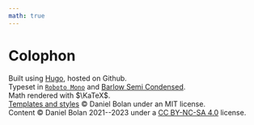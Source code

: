 ```yaml
---
math: true
---
```


# Colophon

Built using [Hugo](https://gohugo.io), hosted on Github.\
Typeset in [`Roboto Mono`](https://fonts.google.com/specimen/Roboto+Mono) and [Barlow Semi Condensed](https://fonts.google.com/specimen/Barlow+Semi+Condensed).\
Math rendered with $\KaTeX$.\
[Templates and styles](https://github.com/danielbolan/blog) © Daniel Bolan under an MIT license.\
Content © Daniel Bolan 2021--2023 under a [CC BY-NC-SA 4.0](https://creativecommons.org/licenses/by-nc-sa/4.0/) license.